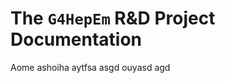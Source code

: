 The ``G4HepEm`` R&D Project Documentation
======================================


Aome ashoiha  aytfsa  asgd ouyasd agd  
